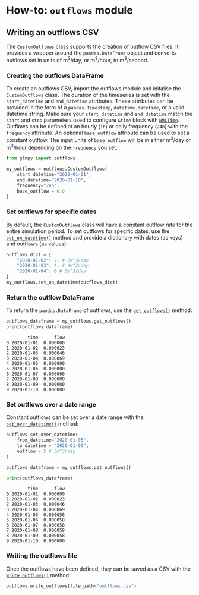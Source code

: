 # How-to: `outflows` module

## Writing an outflows CSV

The 
[`CustomOutflows`](../outflows.md#glmpy.outflows.CustomOutflows) 
class supports the creation of outflow CSV files. It 
provides a wrapper around the `pandas.DataFrame` object and converts outflows
set in units of m<sup>3</sup>/day, or m<sup>3</sup>/hour, to 
m<sup>3</sup>/second.


### Creating the outflows DataFrame

To create an outflows CSV, import the outflows module and initalise the
`CustomOutflows` class. The duration of the timeseries is set with the 
`start_datetime` and `end_datetime` attributes. These attributes can be 
provided in the form of a `pandas.Timestamp`, `datetime.datetime`, or a valid
datetime string. Make sure your `start_datetime` and `end_datetime` match the 
`start` and `stop` parameters used to configure `&time` block with 
[`NMLTime`](nml.md#glmpy.nml.NMLTime). Outflows can be defined at an hourly 
(`1h`) or daily frequency (`24h`) with the `frequency` attribute. An optional 
`base_outflow` attribute can be used to set a constant outflow. The input units 
of `base_outflow` will be in either m<sup>3</sup>/day or m<sup>3</sup>/hour 
depending on the `frequency` you set.

```python
from glmpy import outflows

my_outflows = outflows.CustomOutflows(
    start_datetime="2020-01-01",
    end_datetime="2020-01-10",
    frequency="24h",
    base_outflow = 0.0
)
```

### Set outflows for specific dates

By default, the `CustomOutflows` class will have a constant outflow rate for 
the entire simulation period. To set outflows for specific dates, use the 
[`set_on_datetime()`](../outflows.md#glmpy.outflows.CustomOutflows.set_on_datetime) 
method and provide a dictionary with dates (as keys) and outflows (as values):

```python
outflows_dict = {
    "2020-01-02": 2, # 2m^3/day
    "2020-01-03": 4, # 4m^3/day
    "2020-01-04": 6 # 6m^3/day
}
my_outflows.set_on_datetime(outflows_dict)
```

### Return the outflow DataFrame

To return the `pandas.DataFrame` of outflows, use the 
[`get_outflows()`](../outflows.md#glmpy.outflows.CustomOutflows.get_outflows) 
method:

```python
outflows_dataframe = my_outflows.get_outflows()
print(outflows_dataframe)
```

```
        time      flow
0 2020-01-01  0.000000
1 2020-01-02  0.000023
2 2020-01-03  0.000046
3 2020-01-04  0.000069
4 2020-01-05  0.000000
5 2020-01-06  0.000000
6 2020-01-07  0.000000
7 2020-01-08  0.000000
8 2020-01-09  0.000000
9 2020-01-10  0.000000
```

### Set outflows over a date range

Constant outflows can be set over a date range with the 
[`set_over_datetime()`](../outflows.md#glmpy.outflows.CustomOutflows.set_over_datetime) 
method:

```python
outflows.set_over_datetime(
    from_datetime="2020-01-05",
    to_datetime = "2020-01-09",
    outflow = 5 # 5m^3/day
)

outflows_dataframe = my_outflows.get_outflows()

print(outflows_dataframe)
```

```
        time      flow
0 2020-01-01  0.000000
1 2020-01-02  0.000023
2 2020-01-03  0.000046
3 2020-01-04  0.000069
4 2020-01-05  0.000058
5 2020-01-06  0.000058
6 2020-01-07  0.000058
7 2020-01-08  0.000058
8 2020-01-09  0.000058
9 2020-01-10  0.000000
```

### Writing the outflows file

Once the outflows have been defined, they can be saved as a CSV with the 
[`write_outflows()`](../outflows.md#glmpy.outflows.CustomOutflows.write_outflows) 
method:

```python
outflows.write_outflows(file_path="outflows.csv")
```
